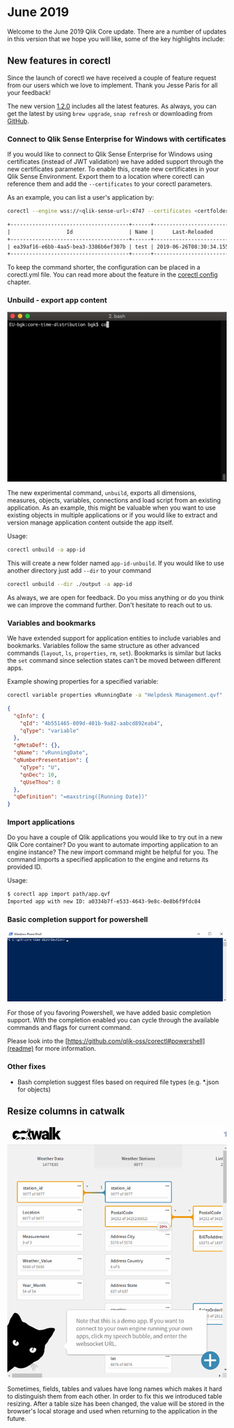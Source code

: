 # June 2019

Welcome to the June 2019 Qlik Core update. There are a number of updates in this version that we hope you will like,
some of the key highlights include:

## New features in corectl

Since the launch of corectl we have received a couple of feature request from our users which we love to implement.
Thank you Jesse Paris for all your feedback!

The new version [1.2.0](https://github.com/qlik-oss/corectl/releases/tag/v1.2.0) includes all the latest features.
As always, you can get the latest by using `brew upgrade`, `snap refresh` or downloading from
[GitHub](https://github.com/qlik-oss/corectl/releases).

### Connect to Qlik Sense Enterprise for Windows with certificates

If you would like to connect to Qlik Sense Enterprise for Windows using certificates (instead of JWT validation) we have
added support through the new certificates parameter. To enable this, create new certificates in your Qlik Sense
Environment. Export them to a location where corectl can reference them and add the `--certificates` to
your corectl parameters.

As an example, you can list a user's application by:

```bash
corectl --engine wss://<qlik-sense-url>:4747 --certificates <certfolder> --headers "X-Qlik-User: UserDirectory=<userdir>; UserId=<userid>" app ls
```

```txt
+--------------------------------------+------+--------------------------+----------+-------+
|                  Id                  | Name |      Last-Reloaded       | ReadOnly | Title |
+--------------------------------------+------+--------------------------+----------+-------+
| ea39af16-e6bb-4aa5-bea3-3386b6ef307b | test | 2019-06-26T08:30:34.155Z | false    | test  |
+--------------------------------------+------+--------------------------+----------+-------+
```

To keep the command shorter, the configuration can be placed in a corectl.yml file. You can read more about the feature
in the [corectl config](https://github.com/qlik-oss/corectl/blob/master/docs/corectl_config.md#certificates) chapter.

### Unbuild - export app content

![screenshot](../images/corectl-unbuild.gif)

The new experimental command, `unbuild`, exports all dimensions, measures, objects, variables, connections and load
script from an existing application. As an example, this might be valuable when you want to use existing objects in
multiple applications or if you would like to extract and version manage application content outside the app itself.

Usage:

```bash
corectl unbuild -a app-id
```

This will create a new folder named `app-id-unbuild`. If you would like to use another directory just add `--dir` to
your command

```bash
corectl unbuild --dir ./output -a app-id
```

As always, we are open for feedback. Do you miss anything or do you think we can improve the command further. Don't
hesitate to reach out to us.

### Variables and bookmarks

We have extended support for application entities to include variables and bookmarks. Variables follow the same
structure as other advanced commands (`layout`, `ls`, `properties`, `rm`, `set`). Bookmarks is similar but lacks the
`set` command since selection states can't be moved between different apps.

Example showing properties for a specified variable:

```bash
corectl variable properties vRunningDate -a "Helpdesk Management.qvf"
```

```json
{
  "qInfo": {
    "qId": "4b551465-809d-401b-9a82-aabcd892eab4",
    "qType": "variable"
  },
  "qMetaDef": {},
  "qName": "vRunningDate",
  "qNumberPresentation": {
    "qType": "U",
    "qnDec": 10,
    "qUseThou": 0
  },
  "qDefinition": "=maxstring([Running Date])"
}
```

### Import applications

Do you have a couple of Qlik applications you would like to try out in a new Qlik Core container? Do you want to
automate importing application to an engine instance? The new import command might be helpful for you. The command
imports a specified application to the engine and returns its provided ID.

Usage:

```bash
$ corectl app import path/app.qvf
Imported app with new ID: a0334b7f-e533-4643-9e8c-0e8b6f9fdc84
```

### Basic completion support for powershell

![screenshot](../images/corectl-powershell.gif)

For those of you favoring Powershell, we have added basic completion support. With the completion enabled you can cycle
through the available commands and flags for current command.

Please look into the [https://github.com/qlik-oss/corectl#powershell](readme) for more information.

### Other fixes

* Bash completion suggest files based on required file types (e.g. *.json for objects)

## Resize columns in catwalk

![screenshot](../images/catwalk-resize-tables.gif)

Sometimes, fields, tables and values have long names which makes it hard to distinguish them from each other. In order
to fix this we introduced table resizing. After a table size has been changed, the value will be stored in the
browser's local storage and used when returning to the application in the future.
